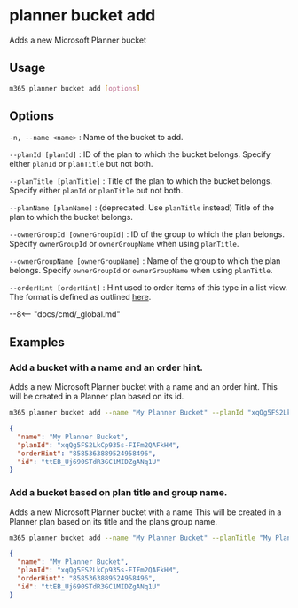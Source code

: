 # planner bucket add

Adds a new Microsoft Planner bucket

## Usage

```sh
m365 planner bucket add [options]
```

## Options

`-n, --name <name>`
: Name of the bucket to add.

`--planId [planId]`
: ID of the plan to which the bucket belongs. Specify either `planId` or `planTitle` but not both.

`--planTitle [planTitle]`
: Title of the plan to which the bucket belongs. Specify either `planId` or `planTitle` but not both.

`--planName [planName]`
: (deprecated. Use `planTitle` instead) Title of the plan to which the bucket belongs.

`--ownerGroupId [ownerGroupId]`
: ID of the group to which the plan belongs. Specify `ownerGroupId` or `ownerGroupName` when using `planTitle`.

`--ownerGroupName [ownerGroupName]`
: Name of the group to which the plan belongs. Specify `ownerGroupId` or `ownerGroupName` when using `planTitle`.

`--orderHint [orderHint]`
: Hint used to order items of this type in a list view. The format is defined as outlined [here](https://docs.microsoft.com/en-us/graph/api/resources/planner-order-hint-format?view=graph-rest-1.0).

--8<-- "docs/cmd/_global.md"

## Examples

### Add a bucket with a name and an order hint.

Adds a new Microsoft Planner bucket with a name and an order hint. This will be created in a Planner plan based on its id.


``` sh title="Command"
m365 planner bucket add --name "My Planner Bucket" --planId "xqQg5FS2LkCp935s-FIFm2QAFkHM" --orderHint " !"
```

``` json title="Output"
{
  "name": "My Planner Bucket",
  "planId": "xqQg5FS2LkCp935s-FIFm2QAFkHM",
  "orderHint": "8585363889524958496",
  "id": "ttEB_Uj690STdR3GC1MIDZgANq1U"
}
```

### Add a bucket based on plan title and group name.

Adds a new Microsoft Planner bucket with a name This will be created in a Planner plan based on its title and the plans group name.


``` sh title="Command"
m365 planner bucket add --name "My Planner Bucket" --planTitle "My Planner Plan" --ownerGroupName "My Planner Group"
```

``` json title="Output"
{
  "name": "My Planner Bucket",
  "planId": "xqQg5FS2LkCp935s-FIFm2QAFkHM",
  "orderHint": "8585363889524958496",
  "id": "ttEB_Uj690STdR3GC1MIDZgANq1U"
}
```
